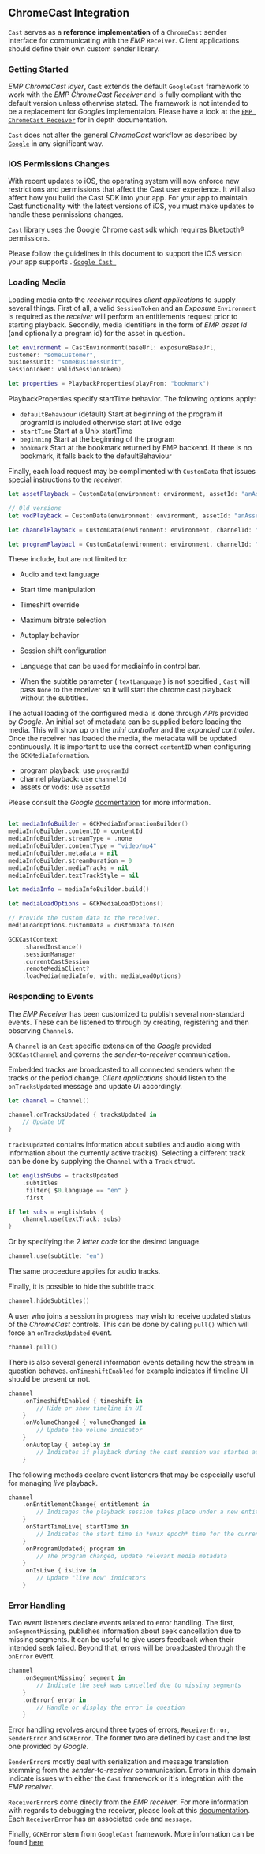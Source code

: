 ## ChromeCast Integration
`Cast` serves as a **reference implementation** of a  `ChromeCast` sender interface for communicating with the *EMP* `Receiver`. Client applications should define their own custom sender library.

### Getting Started
*EMP ChromeCast layer*, `Cast` extends the default `GoogleCast` framework to work with the *EMP ChromeCast Receiver* and is fully compliant with the default version unless otherwise stated. The framework is not intended to be a replacement for *Google*s implementaion. Please have a look at the [`EMP ChromeCast Receiver`](#https://github.com/EricssonBroadcastServices/chromecast-receiver-2/blob/documentation-comments/sdk/tutorials/chromecast.md) for in depth documentation.

`Cast` does not alter the general *ChromeCast* workflow as described by [`Google`](#https://developers.google.com/cast/) in any significant way.

### iOS Permissions Changes
With recent updates to iOS, the operating system will now enforce new restrictions and permissions that affect the Cast user experience. It will also affect how you build the Cast SDK into your app. For your app to maintain Cast functionality with the latest versions of iOS, you must make updates to handle these permissions changes.

`Cast`  library uses the Google Chrome cast sdk which requires Bluetooth® permissions.


Please follow the guidelines in this document to support the iOS version your app supports . 
[`Google Cast `](#https://developers.google.com/cast/docs/ios_sender/ios_permissions_changes)


### Loading Media
Loading media onto the *receiver* requires *client applications* to supply several things. First of all, a valid `SessionToken` and an *Exposure* `Environment` is required as the *receiver* will perform an entitlements request prior to starting playback. Secondly, media identifiers in the form of *EMP asset Id* (and optionally a program id) for the asset in question.

```Swift
let environment = CastEnvironment(baseUrl: exposureBaseUrl,
customer: "someCustomer",
businessUnit: "someBusinessUnit",
sessionToken: validSessionToken)

let properties = PlaybackProperties(playFrom: "bookmark")
```

PlaybackProperties specify startTime behavior. The following options apply:

* `defaultBehaviour` (default) Start at beginning of the program if programId is included otherwise start at live edge
* `startTime` Start at a Unix startTime
* `beginning` Start at the beginning of the program
* `bookmark` Start at the bookmark returned by EMP backend. If there is no bookmark, it falls back to the defaultBehaviour

Finally, each load request may be complimented with `CustomData` that issues special instructions to the *receiver*.

```Swift
let assetPlayback = CustomData(environment: environment, assetId: "anAssetId", playbackProperties: properties)

// Old versions 
let vodPlayback = CustomData(environment: environment, assetId: "anAssetId", playbackProperties: properties)

let channelPlayback = CustomData(environment: environment, channelId: "aChannelId", playbackProperties: properties)

let programPlaybacl = CustomData(environment: environment, channelId: "aChannelId", programId: "aSpecificProgramId", playbackProperties: properties)
```

These include, but are not limited to:
* Audio and text language
* Start time manipulation
* Timeshift override
* Maximum bitrate selection
* Autoplay behavior
* Session shift configuration
* Language that can be used for mediainfo in control bar.

* When the subtitle parameter ( `textLanguage` ) is not specified , `Cast` will pass `None` to the receiver so it will start the chrome cast playback without the subtitles. 

The actual loading of the configured media is done through *API*s provided by *Google*. An initial set of metadata can be supplied before loading the media. This will show up on the *mini controller* and the *expanded controller*. Once the receiver has loaded the media, the metadata will be updated continuously. It is important to use the correct `contentID` when configuring the `GCKMediaInformation`.

* program playback: use `programId`
* channel playback: use `channelId`
* assets or vods: use `assetId`

Please consult the *Google* [docmentation](#https://developers.google.com/cast/docs/ios_sender_setup) for more information.



```Swift

let mediaInfoBuilder = GCKMediaInformationBuilder()
mediaInfoBuilder.contentID = contentId
mediaInfoBuilder.streamType = .none
mediaInfoBuilder.contentType = "video/mp4"
mediaInfoBuilder.metadata = nil
mediaInfoBuilder.streamDuration = 0
mediaInfoBuilder.mediaTracks = nil
mediaInfoBuilder.textTrackStyle = nil

let mediaInfo = mediaInfoBuilder.build()

let mediaLoadOptions = GCKMediaLoadOptions()

// Provide the custom data to the receiver.
mediaLoadOptions.customData = customData.toJson

GCKCastContext
    .sharedInstance()
    .sessionManager
    .currentCastSession
    .remoteMediaClient?
    .loadMedia(mediaInfo, with: mediaLoadOptions)
```

### Responding to Events
The *EMP Receiver* has been customized to publish several non-standard events. These can be listened to through by creating, registering and then observing `Channel`s.

A `Channel` is an `Cast` specific extension of the *Google* provided `GCKCastChannel` and governs the *sender*-to-*receiver* communication.


Embedded tracks are broadcasted to all connected senders when the tracks or the period change. *Client applications* should listen to the `onTracksUpdated` message and update *UI* accordingly.

```Swift
let channel = Channel()

channel.onTracksUpdated { tracksUpdated in
    // Update UI
}
```

`tracksUpdated` contains information about subtiles and audio along with information about the currently active track(s). Selecting a different track can be done by supplying the `Channel` with a `Track` struct.

```Swift
let englishSubs = tracksUpdated
    .subtitles
    .filter{ $0.language == "en" }
    .first

if let subs = englishSubs {
    channel.use(textTrack: subs)
}
```

Or by specifying the *2 letter code* for the desired language.

```Swift
channel.use(subtitle: "en")
```

The same proceedure applies for audio tracks.

Finally, it is possible to hide the subtitle track.

```Swift
channel.hideSubtitles()
```

A user who joins a session in progress may wish to receive updated status of the *ChromeCast* controls. This can be done by calling `pull()` which will force an `onTracksUpdated` event.

```Swift
channel.pull()
```

There is also several general information events detailing how the stream in question behaves. `onTimeshiftEnabled` for example indicates if timeline UI should be present or not.

```Swift
channel
    .onTimeshiftEnabled { timeshift in
        // Hide or show timeline in UI
    }
    .onVolumeChanged { volumeChanged in
        // Update the volume indicator
    }
    .onAutoplay { autoplay in
        // Indicates if playback during the cast session was started automatically
    }
```

The following methods declare event listeners that may be especially useful for managing *live* playback.

```Swift
channel
    .onEntitlementChange{ entitlement in
        // Indicages the playback session takes place under a new entitlement
    }
    .onStartTimeLive{ startTime in
        // Indicates the start time in *unix epoch* time for the current live stream.
    }
    .onProgramUpdated{ program in
        // The program changed, update relevant media metadata
    }
    .onIsLive { isLive in
        // Update "live now" indicators
    }
```

### Error Handling
Two event listeners declare events related to error handling. The first, `onSegmentMissing`, publishes information about seek cancellation due to missing segments. It can be useful to give users feedback when their intended seek failed.
Beyond that, errors will be broadcasted through the `onError` event.

```Swift
channel
    .onSegmentMissing{ segment in
        // Indicate the seek was cancelled due to missing segments
    }
    .onError{ error in
        // Handle or display the error in question
    }
```

Error handling revolves around three types of errors, `ReceiverError`, `SenderError` and `GCKError`. The former two are defined by `Cast` and the last one provided by *Google*.

`SenderError`s mostly deal with serialization and message translation stemming from the *sender*-to-*receiver* communication. Errors in this domain indicate issues with either the `Cast` framework or it's integration with the *EMP receiver*.

`ReceiverError`s come direcly from the *EMP receiver*. For more information with regards to debugging the receiver, please look at this [documentation](#https://github.com/EricssonBroadcastServices/chromecast-receiver-2/blob/documentation-comments/sdk/tutorials/chromecast.md).
Each `ReceiverError` has an associated `code` and `message`.

Finally, `GCKError` stem from `GoogleCast` framework. More information can be found [here](#https://developers.google.com/cast/docs/debugging)
